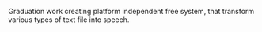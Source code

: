 Graduation work creating platform independent free system, that transform various types of text file into speech.